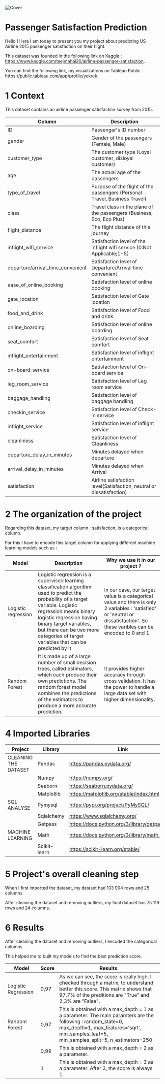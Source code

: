 ![Cover](https://github.com/izelyekrek/FINAL_PROJECT_passengers_satisfaction/blob/main/Images/1002487-aviation.webp)

# Passenger Satisfaction Prediction

Hello ! Here I am today to present you my project about predicting US Airline 2015 passenger satisfaction on their flight.

This dataset was founded in the following link on Kaggle : https://www.kaggle.com/teejmahal20/airline-passenger-satisfaction.

You can find the following link, my visualizations on Tableau Public : https://public.tableau.com/app/profile/yekrek.

# 1 Context 

This dataset contains an airline passenger satisfaction survey from 2015.

| Column | Description |
| --- | --- |
| ID | Passenger's ID number |
| gender | Gender of the passengers (Female, Male) |
| customer_type | The customer type (Loyal customer, disloyal customer) |
| age | The actual age of the passengers |
| type_of_travel | Purpose of the flight of the passengers (Personal Travel, Business Travel) |
| class | Travel class in the plane of the passengers (Business, Eco, Eco Plus) |
| flight_distance | The flight distance of this journey |
| inflight_wifi_service | Satisfaction level of the inflight wifi service (0:Not Applicable;1-5) |
| departure/arrival_time_convenient | Satisfaction level of Departure/Arrival time convenient |
| ease_of_online_booking | Satisfaction level of online booking |
| gate_location | Satisfaction level of Gate location |
| food_and_drink | Satisfaction level of Food and drink |
| online_boarding | Satisfaction level of online boarding |
| seat_comfort | Satisfaction level of Seat comfort |
| inflight_entertainment | Satisfaction level of inflight entertainment |
| on-board_service | Satisfaction level of On-board service |
| leg_room_service | Satisfaction level of Leg room service |
| baggage_handling | Satisfaction level of baggage handling |
| checkin_service | Satisfaction level of Check-in service |
| inflight_service | Satisfaction level of inflight service |
| cleanliness | Satisfaction level of Cleanliness |
| departure_delay_in_minutes | Minutes delayed when departure |
| arrival_delay_in_minutes | Minutes delayed when Arrival |
| satisfaction | Airline satisfaction level(Satisfaction, neutral or dissatisfaction) |


# 2 The organization of the project 

Regarding this dataset, my target column : satisfaction, is a categorical column. 

For this I have to encode this target column for applying different machine learning models such as :

| Model | Description | Why we use it in our project ? |
| --- | --- | --- |
| Logistic regression | Logistic regression is a supervised learning classification algorithm used to predict the probability of a target variable. Logistic regression means binary logistic regression having binary target variables, but there can be two more categories of target variables that can be predicted by it | In our case, our target value is a categorical value and there is only 2 variables : 'satisfied' or 'neutral or dissatisfaction'. So these varibles can be encoded to 0 and 1. |
| Random Forest | It is made up of a large number of small decision trees, called estimators, which each produce their own predictions. The random forest model combines the predictions of the estimators to produce a more accurate prediction. | It provides higher accuracy through cross validation. It has the power to handle a large data set with higher dimensionality. |

# 4 Imported Libraries

| Project | Library | Link |
| --- | --- | --- |
| CLEANING THE DATASET | Pandas | https://pandas.pydata.org/ | 
| | Numpy | https://numpy.org/ |
| | Seaborn | https://seaborn.pydata.org/ |
| | Matplotlib | https://matplotlib.org/stable/index.html |
| SQL ANALYSE | Pymysql | https://pypi.org/project/PyMySQL/ |
| | Sqlalchemy  | https://www.sqlalchemy.org/ |
| | Getpass | https://docs.python.org/3/library/getpass.html| |
| MACHINE LEARNING | Math | https://docs.python.org/3/library/math.html |
| | Scikit-learn |https://scikit-learn.org/stable/

# 5 Project's overall cleaning step

When I first imported the dataset, my dataset had 103 904 rows and 25 columns. 

After cleaning the dataset and removing outliers, my final dataset has 75 119 rows and 24 columns. 

# 6 Results

After cleaning the dataset and removing outliers, I encoded the categorical columns.

This helped me to built my models to find the best prediction score.

| Model | Score | Results
| --- | --- | --- | 
| Logistic Regression | 0,97 | As we can see, the score is really high. I checked through a matrix, to understand better this score. This matrix shows that 97,7% of the preditions are "True" and 2,3% are "False". |
| Random Forest | 0,97 | This is obtained with a max_depth = 1 as a parameter. The main paramters are the following : random_state=0, max_depth=1, max_features='sqrt', min_samples_leaf=5, min_samples_split=5, n_estimators=250 |
| | 0,99 | This is obtained with a max_depth = 2 as a parameter. |
| | 1 | This is obtained with a max_depth = 3 as a parameter. After 3, the score is always 1.|